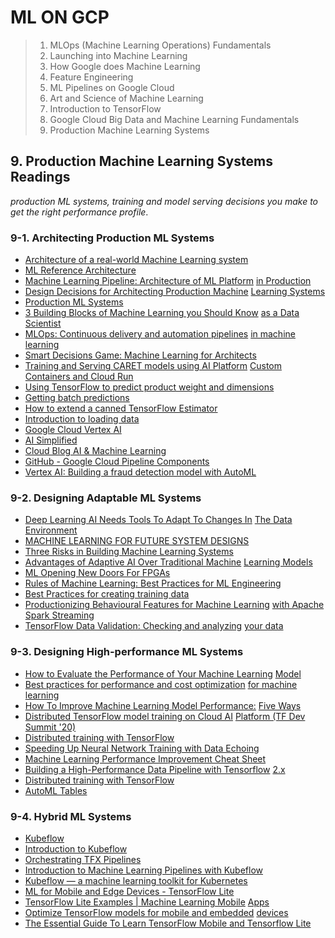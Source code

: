 # ML ON GCP
> 1. MLOps (Machine Learning Operations) Fundamentals
> 1. Launching into Machine Learning
> 1. How Google does Machine Learning
> 1. Feature Engineering
> 1. ML Pipelines on Google Cloud
> 1. Art and Science of Machine Learning
> 1. Introduction to TensorFlow
> 1. Google Cloud Big Data and Machine Learning Fundamentals
> 1. Production Machine Learning Systems


## 9. Production Machine Learning Systems Readings
*production ML systems, training and model serving decisions you make to get the right performance profile*.

### 9-1. Architecting Production ML Systems
- [Architecture of a real-world Machine Learning system](https://medium.com/louis-dorard/architecture-of-a-real-world-machine-learning-system-795254bec646)
- [ML Reference Architecture](https://freeandopenmachinelearning.readthedocs.io/en/latest/architecture.html#ml-reference-architecture)
- [Machine Learning Pipeline: Architecture of ML Platform](https://www.altexsoft.com/blog/machine-learning-pipeline/) [in Production](https://www.altexsoft.com/blog/machine-learning-pipeline/)
- [Design Decisions for Architecting Production Machine](https://morioh.com/p/5c65944288a2) [Learning Systems](https://morioh.com/p/5c65944288a2)
- [Production ML Systems](https://developers.google.com/machine-learning/crash-course/production-ml-systems)
- [3 Building Blocks of Machine Learning you Should Know](https://www.analyticsvidhya.com/blog/2020/06/3-building-blocks-machine-learning-data-scientist/) [as a Data Scientist](https://www.analyticsvidhya.com/blog/2020/06/3-building-blocks-machine-learning-data-scientist/)
- [MLOps: Continuous delivery and automation pipelines](https://cloud.google.com/solutions/machine-learning/mlops-continuous-delivery-and-automation-pipelines-in-machine-learning) [in machine learning](https://cloud.google.com/solutions/machine-learning/mlops-continuous-delivery-and-automation-pipelines-in-machine-learning)
- [Smart Decisions Game: Machine Learning for Architects](https://resources.sei.cmu.edu/library/asset-view.cfm?assetid=518978)
- [Training and Serving CARET models using AI Platform](https://aihub.cloud.google.com/p/products%2Fe7c65815-70f6-43e4-8e49-ce10c23ebac1) [Custom Containers and Cloud ](https://aihub.cloud.google.com/p/products%2Fe7c65815-70f6-43e4-8e49-ce10c23ebac1)[Run](https://aihub.cloud.google.com/p/products%2Fe7c65815-70f6-43e4-8e49-ce10c23ebac1)
- [Using TensorFlow to predict product weight and dimensions](https://blog.tensorflow.org/2019/09/using-tensorflow-to-predict-product.html)
- [Getting batch predictions](https://cloud.google.com/ai-platform/prediction/docs/batch-predict)
- [How to extend a canned TensorFlow Estimator](https://towardsdatascience.com/how-to-extend-a-canned-tensorflow-estimator-to-add-more-evaluation-metrics-and-to-pass-through-ddf66cd3047d)
- [Introduction to loading data](https://cloud.google.com/bigquery/docs/loading-data)
- [Google Cloud Vertex AI](https://cloud.google.com/vertex-ai)
- [AI Simplified](https://youtube.com/playlist?list=PLIivdWyY5sqJ1YuMdGjRwJ3fFYZ_vWQ62)
- [Cloud Blog AI & Machine Learning](https://cloud.google.com/blog/products/ai-machine-learning)
- [GitHub - Google Cloud Pipeline Components](https://github.com/kubeflow/pipelines/tree/master/components/google-cloud#google-cloud-pipeline-components)
- [Vertex AI: Building a fraud detection model with AutoML](https://codelabs.developers.google.com/vertex-automl-tabular)


### 9-2. Designing Adaptable ML Systems
- [Deep Learning AI Needs Tools To Adapt To Changes In](https://www.forbes.com/sites/davidteich/2020/07/16/deep-learning-ai-needs-tools-to-adapt-to-changes-in-the-data-environment/#5c1a6f8c4414) [The Data Environment](https://www.forbes.com/sites/davidteich/2020/07/16/deep-learning-ai-needs-tools-to-adapt-to-changes-in-the-data-environment/#5c1a6f8c4414)
- [MACHINE LEARNING FOR FUTURE SYSTEM DESIGNS](https://www.nextplatform.com/2020/10/29/machine-learning-for-future-system-designs/)
- [Three Risks in Building Machine Learning Systems](https://insights.sei.cmu.edu/sei_blog/2020/05/three-risks-in-building-machine-learning-systems.html)
- [Advantages of Adaptive AI Over Traditional Machine](https://insidebigdata.com/2019/12/15/advantages-of-adaptive-ai-over-traditional-machine-learning-models/) [Learning Models](https://insidebigdata.com/2019/12/15/advantages-of-adaptive-ai-over-traditional-machine-learning-models/)
- [ML Opening New Doors For FPGAs](https://semiengineering.com/fpgas-hide-hardware-for-machine-learning/)
- [Rules of Machine Learning: Best Practices for ML Engineering](https://developers.google.com/machine-learning/guides/rules-of-ml)
- [Best Practices for creating training data](https://cloud.google.com/automl-tables/docs/data-best-practices)
- [Productionizing Behavioural Features for Machine Learning](https://databricks.com/session/productionizing-behavioural-features-for-machine-learning-with-apache-spark-streaming) [with Apache Spark ](https://databricks.com/session/productionizing-behavioural-features-for-machine-learning-with-apache-spark-streaming)[Streaming](https://databricks.com/session/productionizing-behavioural-features-for-machine-learning-with-apache-spark-streaming)
- [TensorFlow Data Validation: Checking and analyzing](https://www.tensorflow.org/tfx/guide/tfdv) [your data](https://www.tensorflow.org/tfx/guide/tfdv)

### 9-3. Designing High-performance ML Systems
- [How to Evaluate the Performance of Your Machine Learning](https://www.kdnuggets.com/2020/09/performance-machine-learning-model.html) [Model](https://www.kdnuggets.com/2020/09/performance-machine-learning-model.html)
- [Best practices for performance and cost optimization](https://cloud.google.com/solutions/machine-learning/best-practices-for-ml-performance-cost) [for machine learning](https://cloud.google.com/solutions/machine-learning/best-practices-for-ml-performance-cost)
- [How To Improve Machine Learning Model Performance:](https://www.anolytics.ai/blog/how-to-improve-machine-learning-model-performance/) [Five Ways](https://www.anolytics.ai/blog/how-to-improve-machine-learning-model-performance/)
- [Distributed TensorFlow model training on Cloud AI](https://youtu.be/I29_VZ82KW4) [Platform (TF Dev Summit '20)](https://youtu.be/I29_VZ82KW4)
- [Distributed training with TensorFlow](https://www.tensorflow.org/guide/distributed_training)
- [Speeding Up Neural Network Training with Data Echoing](http://ai.googleblog.com/2020/05/speeding-up-neural-network-training.html)
- [Machine Learning Performance Improvement Cheat Sheet](https://machinelearningmastery.com/machine-learning-performance-improvement-cheat-sheet/)
- [Building a High-Performance Data Pipeline with Tensorflow](https://www.srijan.net/blog/building-a-high-performance-data-pipeline-with-tensorflow) [2.x](https://www.srijan.net/blog/building-a-high-performance-data-pipeline-with-tensorflow)
- [Distributed training with TensorFlow](https://www.tensorflow.org/guide/distributed_training)
- [AutoML Tables](https://cloud.google.com/automl-tables)

### 9-4. Hybrid ML Systems
- [Kubeflow](https://www.kubeflow.org/)
- [Introduction to Kubeflow](https://youtu.be/cTZArDgbIWw)
- [Orchestrating TFX Pipelines](https://www.tensorflow.org/tfx/guide/kubeflow#kubeflow_pipelines)
- [Introduction to Machine Learning Pipelines with Kubeflow](https://rancher.com/blog/2020/introduction-to-machine-learning-pipeline)
- [Kubeflow — a machine learning toolkit for Kubernetes](https://medium.com/@michal.brys/kubeflow-a-machine-learning-toolkit-for-kubernetes-d8686f6c91b6)
- [ML for Mobile and Edge Devices - TensorFlow Lite](https://www.tensorflow.org/lite)
- [TensorFlow Lite Examples | Machine Learning Mobile](https://www.tensorflow.org/lite/examples) [Apps](https://www.tensorflow.org/lite/examples)
- [Optimize TensorFlow models for mobile and embedded](https://developer.arm.com/solutions/machine-learning-on-arm/developer-material/how-to-guides/optimizing-neural-networks-for-mobile-and-embedded-devices-with-tensorflow) [devices](https://developer.arm.com/solutions/machine-learning-on-arm/developer-material/how-to-guides/optimizing-neural-networks-for-mobile-and-embedded-devices-with-tensorflow)
- [The Essential Guide To Learn TensorFlow Mobile and Tensorflow Lite](https://towardsdatascience.com/the-essential-guide-to-learn-tensorflow-mobile-and-tensorflow-lite-a70591687800)
